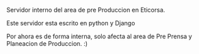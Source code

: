 Servidor interno del area de pre Produccion en Eticorsa.

Este servidor esta escrito en python y Django

Por ahora es de forma interna, solo afecta al area de Pre Prensa y  Planeacion de Produccion.
:)
